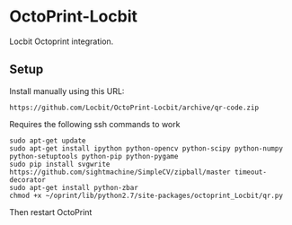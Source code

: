 # OctoPrint-Locbit

Locbit Octoprint integration.

## Setup

Install manually using this URL:

    https://github.com/Locbit/OctoPrint-Locbit/archive/qr-code.zip

Requires the following ssh commands to work

    sudo apt-get update
    sudo apt-get install ipython python-opencv python-scipy python-numpy python-setuptools python-pip python-pygame
    sudo pip install svgwrite https://github.com/sightmachine/SimpleCV/zipball/master timeout-decorator
    sudo apt-get install python-zbar
    chmod +x ~/oprint/lib/python2.7/site-packages/octoprint_Locbit/qr.py

Then restart OctoPrint

